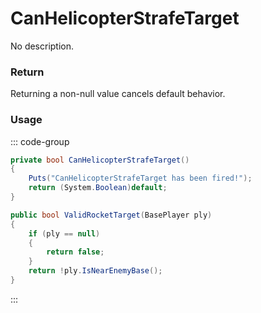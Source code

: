 <Badge type="danger" text="Carbon Compatible"/><Badge type="warning" text="Oxide Compatible"/>
# CanHelicopterStrafeTarget
No description.
### Return
Returning a non-null value cancels default behavior.

### Usage
::: code-group
```csharp [Example]
private bool CanHelicopterStrafeTarget()
{
	Puts("CanHelicopterStrafeTarget has been fired!");
	return (System.Boolean)default;
}
```
```csharp [Source — Assembly-CSharp @ PatrolHelicopterAI]
public bool ValidRocketTarget(BasePlayer ply)
{
	if (ply == null)
	{
		return false;
	}
	return !ply.IsNearEnemyBase();
}

```
:::
